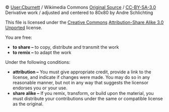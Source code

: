 © [User:Cburnett](https://commons.wikimedia.org/wiki/User:Cburnett) /
Wikimedia Commons [Original Source](https://en.wikipedia.org/wiki/User:Cburnett/GFDL_images/Chess) /
[CC-BY-SA-3.0](https://creativecommons.org/licenses/by-sa/3.0/)  
Derivative work / adjusted and centered to 80x80 by Andre Schlichting

This file is licensed under the [Creative Commons](https://en.wikipedia.org/wiki/en:Creative_Commons) [Attribution-Share Alike 3.0 Unported](https://creativecommons.org/licenses/by-sa/3.0/deed.en) license.

You are free:

* **to share –** to copy, distribute and transmit the work
* **to remix –** to adapt the work

Under the following conditions:

* **attribution –** You must give appropriate credit, provide a link to the license, and indicate if changes were made. You may do so in any reasonable manner, but not in any way that suggests the licensor endorses you or your use.
* **share alike –** If you remix, transform, or build upon the material, you must distribute your contributions under the same or compatible license as the original.
